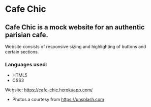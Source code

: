 # Cafe Chic
## Cafe Chic is a mock website for an authentic parisian cafe.
Website consists of responsive sizing and highlighting of buttons and certain sections.

### Languages used:
  * HTML5
  * CSS3

Website: https://cafe-chic.herokuapp.com/

* Photos a courtesy from https://unsplash.com
